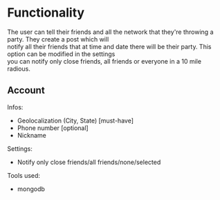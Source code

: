 # Functionality
The user can tell their friends and all the network that they're throwing a party. They create a post which will  
notify all their friends that at time and date there will be their party. This option can be modified in the settings  
you can notify only close friends, all friends or everyone in a 10 mile radious.  

## Account  
Infos:  
   
  - Geolocalization (City, State) [must-have] 
  - Phone number [optional] 
  - Nickname  

Settings:  
- Notify only close friends/all friends/none/selected  

Tools used:  
- mongodb  



